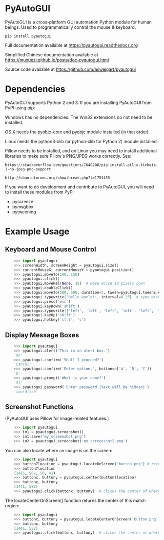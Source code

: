 PyAutoGUI
=========

PyAutoGUI is a  cross-platform GUI automation Python module for human beings. Used to programmatically control the mouse & keyboard.

`pip install pyautogui`

Full documentation available at https://pyautogui.readthedocs.org

Simplified Chinese documentation available at https://muxuezi.github.io/posts/doc-pyautogui.html

Source code available at https://github.com/asweigart/pyautogui

Dependencies
============

PyAutoGUI supports Python 2 and 3. If you are installing PyAutoGUI from PyPI using pip:

Windows has no dependencies. The Win32 extensions do not need to be installed.

OS X needs the pyobjc-core and pyobjc module installed (in that order).

Linux needs the python3-xlib (or python-xlib for Python 2) module installed.

Pillow needs to be installed, and on Linux you may need to install additional libraries to make sure Pillow's PNG/JPEG works correctly. See:

    https://stackoverflow.com/questions/7648200/pip-install-pil-e-tickets-1-no-jpeg-png-support

    http://ubuntuforums.org/showthread.php?t=1751455

If you want to do development and contribute to PyAutoGUI, you will need to install these modules from PyPI:

* pyscreeze
* pymsgbox
* pytweening

Example Usage
=============

Keyboard and Mouse Control
--------------------------
```python
    >>> import pyautogui
    >>> screenWidth, screenHeight = pyautogui.size()
    >>> currentMouseX, currentMouseY = pyautogui.position()
    >>> pyautogui.moveTo(100, 150)
    >>> pyautogui.click()
    >>> pyautogui.moveRel(None, 10)  # move mouse 10 pixels down
    >>> pyautogui.doubleClick()
    >>> pyautogui.moveTo(500, 500, duration=2, tween=pyautogui.tweens.easeInOutQuad)  # use tweening/easing function to move mouse over 2 seconds.
    >>> pyautogui.typewrite('Hello world!', interval=0.25)  # type with quarter-second pause in between each key
    >>> pyautogui.press('esc')
    >>> pyautogui.keyDown('shift')
    >>> pyautogui.typewrite(['left', 'left', 'left', 'left', 'left', 'left'])
    >>> pyautogui.keyUp('shift')
    >>> pyautogui.hotkey('ctrl', 'c')
```

Display Message Boxes
---------------------
```python
    >>> import pyautogui
    >>> pyautogui.alert('This is an alert box.')
    'OK'
    >>> pyautogui.confirm('Shall I proceed?')
    'Cancel'
    >>> pyautogui.confirm('Enter option.', buttons=['A', 'B', 'C'])
    'B'
    >>> pyautogui.prompt('What is your name?')
    'Al'
    >>> pyautogui.password('Enter password (text will be hidden)')
    'swordfish'
```
Screenshot Functions
--------------------

(PyAutoGUI uses Pillow for image-related features.)
```python
    >>> import pyautogui
    >>> im1 = pyautogui.screenshot()
    >>> im1.save('my_screenshot.png')
    >>> im2 = pyautogui.screenshot('my_screenshot2.png')
```
You can also locate where an image is on the screen:
```python
    >>> import pyautogui
    >>> button7location = pyautogui.locateOnScreen('button.png') # returns (left, top, width, height) of matching region
    >>> button7location
    (1416, 562, 50, 41)
    >>> buttonx, buttony = pyautogui.center(button7location)
    >>> buttonx, buttony
    (1441, 582)
    >>> pyautogui.click(buttonx, buttony)  # clicks the center of where the button was found
```
The locateCenterOnScreen() function returns the center of this match region:
```python
    >>> import pyautogui
    >>> buttonx, buttony = pyautogui.locateCenterOnScreen('button.png') # returns (x, y) of matching region
    >>> buttonx, buttony
    (1441, 582)
    >>> pyautogui.click(buttonx, buttony)  # clicks the center of where the button was found
```
